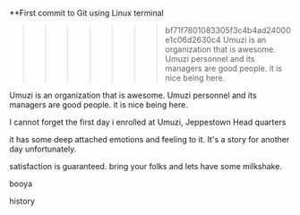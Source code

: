 **First commit to Git using Linux terminal

>>>>>>> bf71f7801083305f3c4b4ad24000e1c06d2630c4
Umuzi is an organization that is awesome.
Umuzi personnel and its managers are good people.
it is nice being here.


Umuzi is an organization that is awesome.
Umuzi personnel and its managers are good people.
it is nice being here.

I cannot forget the first day i enrolled at Umuzi, Jeppestown Head quarters

it has some deep attached emotions and feeling to it.
It's a story for another day unfortunately. 

 satisfaction is guaranteed.
bring your folks and lets have some milkshake.

booya

history
